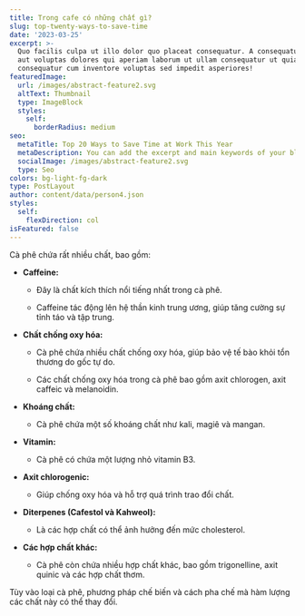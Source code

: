 ```yaml
---
title: Trong cafe có những chất gì?
slug: top-twenty-ways-to-save-time
date: '2023-03-25'
excerpt: >-
  Quo facilis culpa ut illo dolor quo placeat consequatur. A consequatur facilis
  aut voluptas dolores qui aperiam laborum ut ullam consequatur ut quia
  consequatur cum inventore voluptas sed impedit asperiores!
featuredImage:
  url: /images/abstract-feature2.svg
  altText: Thumbnail
  type: ImageBlock
  styles:
    self:
      borderRadius: medium
seo:
  metaTitle: Top 20 Ways to Save Time at Work This Year
  metaDescription: You can add the excerpt and main keywords of your blog post here.
  socialImage: /images/abstract-feature2.svg
  type: Seo
colors: bg-light-fg-dark
type: PostLayout
author: content/data/person4.json
styles:
  self:
    flexDirection: col
isFeatured: false
---
```

Cà phê chứa rất nhiều chất, bao gồm:

*   **Caffeine:**

    *   Đây là chất kích thích nổi tiếng nhất trong cà phê.

    *   Caffeine tác động lên hệ thần kinh trung ương, giúp tăng cường sự tỉnh táo và tập trung.

*   **Chất chống oxy hóa:**

    *   Cà phê chứa nhiều chất chống oxy hóa, giúp bảo vệ tế bào khỏi tổn thương do gốc tự do.

    *   Các chất chống oxy hóa trong cà phê bao gồm axit chlorogen, axit caffeic và melanoidin.

*   **Khoáng chất:**

    *   Cà phê chứa một số khoáng chất như kali, magiê và mangan.

*   **Vitamin:**

    *   Cà phê có chứa một lượng nhỏ vitamin B3.

*   **Axit chlorogenic:**

    *   Giúp chống oxy hóa và hỗ trợ quá trình trao đổi chất.

*   **Diterpenes (Cafestol và Kahweol):**

    *   Là các hợp chất có thể ảnh hưởng đến mức cholesterol.

*   **Các hợp chất khác:**

    *   Cà phê còn chứa nhiều hợp chất khác, bao gồm trigonelline, axit quinic và các hợp chất thơm.

Tùy vào loại cà phê, phương pháp chế biến và cách pha chế mà hàm lượng các chất này có thể thay đổi.
